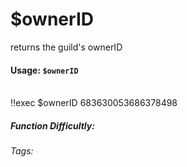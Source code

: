 # $ownerID
returns the guild's ownerID

#### Usage: `$ownerID`

<br/>
<discord-messages>
	<discord-message :bot="false" role-color="#ffcc9a" author="Member">
		!!exec $ownerID
	</discord-message>
	<discord-message :bot="true" role-color="#0099ff" author="Custom Command" avatar="https://media.discordapp.net/avatars/725721249652670555/781224f90c3b841ba5b40678e032f74a.webp">
		683630053686378498
	</discord-message>
</discord-messages>

##### Function Difficultly: <Badge type="tip" text="Easy" vertical="middle" /> 
###### Tags: <Badge type="tip" text="Owner ID" vertical="middle" /> <Badge type="tip" text="user ID" vertical="middle" />
